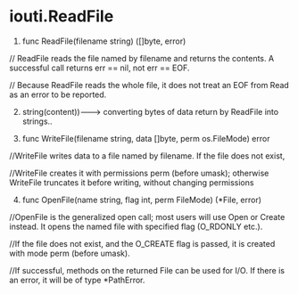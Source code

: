 # iouti.ReadFile
1) func ReadFile(filename string) ([]byte, error)

// ReadFile reads the file named by filename and returns the contents. A successful call returns err == nil, not err == EOF. 

// Because ReadFile reads the whole file, it does not treat an EOF from Read as an error to be reported.

2) string(content))---> converting bytes of data return by ReadFile into strings..

3) func WriteFile(filename string, data []byte, perm os.FileMode) error

//WriteFile writes data to a file named by filename. If the file does not exist, 

//WriteFile creates it with permissions perm (before umask); otherwise WriteFile truncates it before writing, without changing permissions

4) func OpenFile(name string, flag int, perm FileMode) (*File, error)

//OpenFile is the generalized open call; most users will use Open or Create instead. It opens the named file with specified flag (O_RDONLY etc.). 

//If the file does not exist, and the O_CREATE flag is passed, it is created with mode perm (before umask). 

//If successful, methods on the returned File can be used for I/O. If there is an error, it will be of type *PathError.
